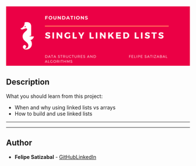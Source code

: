 <p align='center'><img src='https://github.com/felipesv/holbertonschool-low_level_programming/blob/master/0x12-singly_linked_lists/main_header.png' alt='Banner'></a></p> 

## Description
What you should learn from this project:

* When and why using linked lists vs arrays
* How to build and use linked lists

---
---

## Author
* **Felipe Satizabal** - [GitHub](https://github.com/felipesv)[LinkedIn](https://www.linkedin.com/in/felipesatizabal/)
